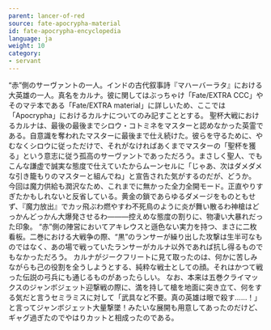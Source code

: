 ```yaml
---
parent: lancer-of-red
source: fate-apocrypha-material
id: fate-apocrypha-encyclopedia
language: ja
weight: 10
category:
- servant
---
```


“赤”側のサーヴァントの一人。インドの古代叙事詩『マハーバーラタ』における大英雄の一人。真名をカルナ。彼に関してはぶっちゃけ「Fate/EXTRA CCC」やそのマテ本である「Fate/EXTRA material」に詳しいため、ここでは「Apocrypha」におけるカルナについてのみ記すこととする。
聖杯大戦におけるカルナは、最後の最後までシロウ・コトミネをマスターと認めなかった英霊である。自意識を奪われたマスターに最後まで仕え続けた。彼らを守るために、やむなくシロウに従っただけで、それがなければあくまでマスターの「聖杯を獲る」という意志に従う孤高のサーヴァントであっただろう。まさしく聖人、でもこんな謙虚で誠実な態度で仕えていたからムーンセルに「じゃあ、次はダメダメな引き籠もりのマスターと組んでね」と宣告された気がするのだが、どうか。
今回は魔力供給も潤沢なため、これまでに無かった全力全開モード。正直やりすぎたかもしれないと反省している。黄金の鎖であらゆるダメージをものともせず、『魔力放出』でカッ飛ぶわ燃やすわ不死鳥のように炎が舞い散るわ神槍はどっかんどっかん大爆発させるわ―――控えめな態度の割りに、物凄い大暴れだった印象。
“赤”側の陣営においてアキレウスと遜色ない実力を持つ、まさに二枚看板。二巻における大戦争の際、“黒”のランサーが繰り出した攻撃は生半可なものではなく、あの場で戦っていたランサーがカルナ以外であれば抗し得るものでもなかっただろう。
カルナがジークフリートに見て取ったのは、何かに苦しみながらも己の役割を全うしようとする、純粋な戦士としての顔。それはかつて戦った伝説の弓兵にも通じるものがあったらしい。
なお、本来は五巻クライマックスのジャンボジェット迎撃戦の際に、満を持して槍を地面に突き立て、何をする気だと言うセミラミスに対して「武具など不要。真の英雄は眼で殺す……！」と言ってジャンボジェット大量撃墜！みたいな展開も用意してあったのだけど、ギャグ過ぎたのでやはりカットと相成ったのである。
